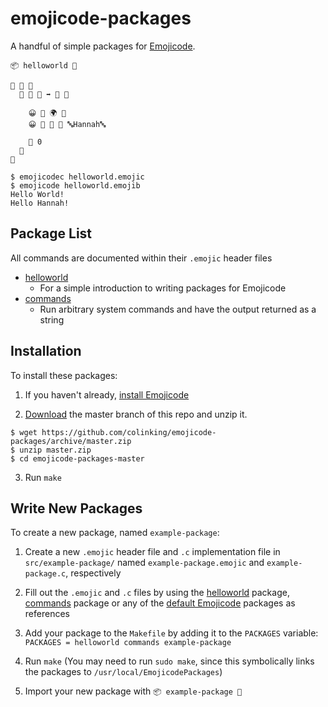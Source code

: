 # emojicode-packages
A handful of simple packages for [Emojicode](http://www.emojicode.org/).

```
📦 helloworld 🔴

🐇 🐼 🍇
  🐇 🐖 🏁 ➡️ 🚂 🍇

    😀 🍩 🌍 👋
    😀 🍩 🙋 👋 🔤Hannah🔤

    🍎 0
  🍉
🍉
```

```
$ emojicodec helloworld.emojic
$ emojicode helloworld.emojib
Hello World!
Hello Hannah!
```

## Package List
All commands are documented within their `.emojic` header files
- [helloworld](https://github.com/colinking/emojicode-packages/blob/master/src/helloworld/helloworld.emojic)
  - For a simple introduction to writing packages for Emojicode
- [commands](https://github.com/colinking/emojicode-packages/blob/master/src/commands/commands.emojic)
  - Run arbitrary system commands and have the output returned as a string

## Installation
To install these packages:

1. If you haven't already, [install Emojicode](http://www.emojicode.org/docs/guides/)

2. [Download](https://github.com/colinking/emojicode-packages/archive/master.zip) the master branch of this repo and unzip it.

  ```
  $ wget https://github.com/colinking/emojicode-packages/archive/master.zip
  $ unzip master.zip
  $ cd emojicode-packages-master
  ```

3. Run `make`

## Write New Packages

To create a new package, named `example-package`:

1. Create a new `.emojic` header file and `.c` implementation file in `src/example-package/` named `example-package.emojic` and `example-package.c`, respectively

2. Fill out the `.emojic` and `.c` files by using the [helloworld](https://github.com/colinking/emojicode-packages/blob/master/src/helloworld/helloworld.emojic) package, [commands](https://github.com/colinking/emojicode-packages/blob/master/src/commands/commands.emojic) package or any of the [default Emojicode](https://github.com/emojicode/emojicode/tree/master/DefaultPackages) packages as references

3. Add your package to the `Makefile` by adding it to the `PACKAGES` variable: `PACKAGES = helloworld commands example-package`

4. Run `make` (You may need to run `sudo make`, since this symbolically links the packages to `/usr/local/EmojicodePackages`)

5. Import your new package with `📦 example-package 🔴`
